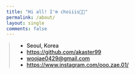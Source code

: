```yaml
---
title: "Hi all! I'm choiiis👋🏻"
permalink: /about/
layout: single
comments: false
---
```


<!-- <div>
    <img src="/assets/images/avthm.jpg" alt="about_meee" width="70%" min-width="700px" itemprop="image">
</div> -->


<div style="border-left: 2px solid rgba(199, 198, 198, 0.7); margin: 0.5em 0 0 0.5em; padding-left: 1.5em; font-weight: 500;">
    <ul class="author__urls social-icons">
        <li itemprop="homeLocation" itemscope itemtype="https://schema.org/Place">
          <i class="fas fa-fw fa-map-marker-alt" aria-hidden="true"></i> <span itemprop="name">  Seoul, Korea</span>
        </li>
        <li>
          <a href="https://github.com/akaster99" itemprop="sameAs" rel="nofollow noopener noreferrer">
            <i class="fab fa-fw fa-github" aria-hidden="true"></i><span class="label">  https://github.com/akaster99</span>
          </a>
        </li>
        <li>
          <a href="mailto:woojae0429@gmail.com">
            <meta itemprop="email" content="woojae0429@gmail.com" />
            <i class="fas fa-fw fa-envelope-square" aria-hidden="true"></i><span class="label">  woojae0429@gmail.com</span>
          </a>
        </li>
        <li>
          <a href="https://www.instagram.com/ooo.zae.01/" itemprop="sameAs" rel="nofollow noopener noreferrer">
            <i class="fab fa-fw fa-instagram" aria-hidden="true"></i><span class="label">  https://www.instagram.com/ooo.zae.01/</span>
          </a>
        </li>
    </ul>
  </div>